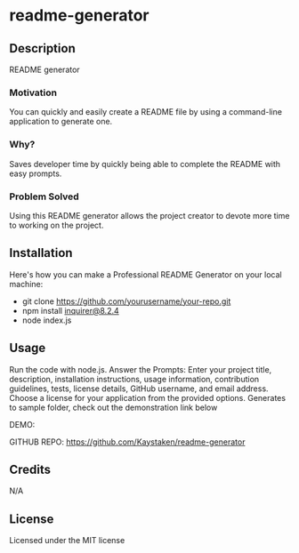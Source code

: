# readme-generator

## Description

README generator

### Motivation

You can quickly and easily create a README file by using a command-line application to generate one. 

### Why?

Saves developer time by quickly being able to complete the README with easy prompts.

### Problem Solved

Using this README generator allows the project creator to devote more time to working on the project.


## Installation

Here's how you can make a Professional README Generator on your local machine:

- git clone https://github.com/yourusername/your-repo.git
- npm install inquirer@8.2.4
- node index.js

## Usage
 
Run the code with node.js.
Answer the Prompts:
Enter your project title, description, installation instructions, usage information, contribution guidelines, tests, license details, GitHub username, and email address.
Choose a license for your application from the provided options.
Generates to sample folder, check out the demonstration link below

 DEMO:

 GITHUB REPO: https://github.com/Kaystaken/readme-generator


## Credits

N/A

## License

Licensed under the MIT license

